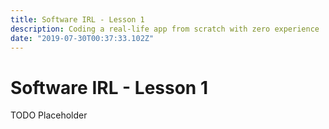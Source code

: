 ```yaml
---
title: Software IRL - Lesson 1
description: Coding a real-life app from scratch with zero experience
date: "2019-07-30T00:37:33.102Z"
---
```


# Software IRL - Lesson 1

TODO Placeholder